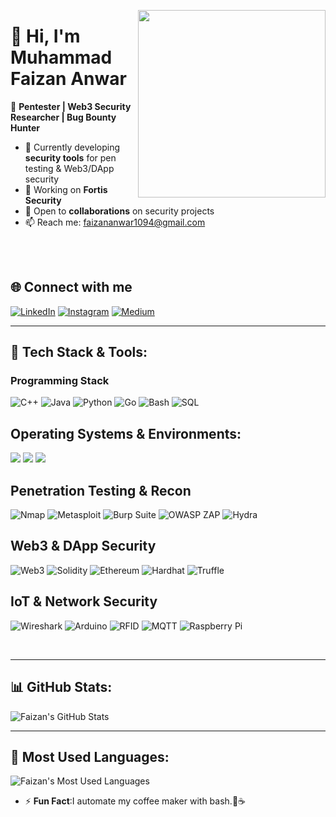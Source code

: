 <p align="center">
  <img align="right" src="https://media0.giphy.com/media/v1.Y2lkPTc5MGI3NjExYmFza3dkemUyNmM2Z2Yxc3ZydHg2YWwzbmU2cWF6dG81Y3Z2OXI3dyZlcD12MV9pbnRlcm5hbF9naWZfYnlfaWQmY3Q9Zw/077i6AULCXc0FKTj9s/giphy.gif" width="300" />
  
  # 👋 Hi, I'm Muhammad Faizan Anwar  
  🔐 **Pentester | Web3 Security Researcher | Bug Bounty Hunter**  

  - 🌱 Currently developing **security tools** for pen testing & Web3/DApp security  
  - 🔭 Working on **Fortis Security**  
  - 💞️ Open to **collaborations** on security projects  
  - 📫 Reach me: [faizananwar1094@gmail.com](mailto:faizananwar1094@gmail.com)  
</p>

<br><br>

## 🌐 **Connect with me** 
[![LinkedIn](https://img.icons8.com/color/48/000000/linkedin.png)](www.linkedin.com/in/imfaizananwar)  [![Instagram](https://img.icons8.com/color/48/000000/instagram-new.png)](https://www.instagram.com/faizan_anwar._)  [![Medium](https://img.icons8.com/color/48/000000/medium-logo.png)](https://medium.com/@mfaizananwar)  

---


## 🚀 Tech Stack & Tools:

### Programming Stack 
![C++](https://img.shields.io/badge/C++-blue?logo=cplusplus)
![Java](https://img.shields.io/badge/Java-red?logo=java)
![Python](https://img.shields.io/badge/Python-3.x-blue?logo=python)
![Go](https://img.shields.io/badge/Go-00ADD8?logo=go)
![Bash](https://img.shields.io/badge/Bash-4EAA25?logo=gnubash)
![SQL](https://img.shields.io/badge/SQL-4E73DF?logo=postgresql)

## Operating Systems & Environments:
<span>
  <img src="https://img.shields.io/badge/Linux-333333?logo=linux" />
  <img src="https://img.shields.io/badge/Kali_Linux-557C9C?logo=kali-linux" />
  <img src="https://img.shields.io/badge/Bash-4EAA25?logo=gnubash" />
</span>

## Penetration Testing & Recon
![Nmap](https://img.shields.io/badge/Nmap-003B49?logo=nmap) ![Metasploit](https://img.shields.io/badge/Metasploit-900000?logo=metasploit) ![Burp Suite](https://img.shields.io/badge/Burp_Suite-6E6E6E?logo=burpsuite) ![OWASP ZAP](https://img.shields.io/badge/OWASP_ZAP-000000?logo=owasp-zap) ![Hydra](https://img.shields.io/badge/Hydra-FF0000?logo=hydra)

## Web3 & DApp Security
![Web3](https://img.shields.io/badge/Web3-0066cc?logo=ethereum) ![Solidity](https://img.shields.io/badge/Solidity-363636?logo=solidity) ![Ethereum](https://img.shields.io/badge/Ethereum-3C3C3D?logo=ethereum) ![Hardhat](https://img.shields.io/badge/Hardhat-FFF100?logo=hardhat) ![Truffle](https://img.shields.io/badge/Truffle-3FE0C5?logo=truffle)

## IoT & Network Security
![Wireshark](https://img.shields.io/badge/Wireshark-1679B1?logo=wireshark) ![Arduino](https://img.shields.io/badge/Arduino-00979D?logo=arduino) ![RFID](https://img.shields.io/badge/RFID-FF5733?logo=rfid) ![MQTT](https://img.shields.io/badge/MQTT-660066?logo=mqtt) ![Raspberry Pi](https://img.shields.io/badge/Raspberry_Pi-C51A4A?logo=raspberrypi)

<br>

---
## 📊 GitHub Stats:

![Faizan's GitHub Stats](https://github-readme-stats.vercel.app/api?username=FaizanAnwar01&show_icons=true&hide_title=true&count_private=true)

---

## 🌟 Most Used Languages:

![Faizan's Most Used Languages](https://github-readme-stats.vercel.app/api/top-langs/?username=FaizanAnwar01&layout=compact)

- ⚡ **Fun Fact**:I automate my coffee maker with bash.🍵☕


